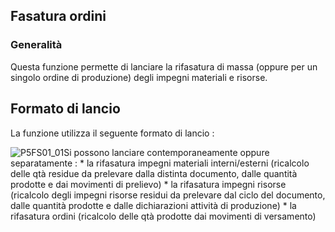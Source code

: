 ## Fasatura ordini
### Generalità
Questa funzione permette di lanciare la rifasatura di massa (oppure per un singolo ordine di produzione) degli impegni materiali e risorse.

## Formato di lancio
La funzione utilizza il seguente formato di lancio : 

![P5FS01_01](http://localhost:3000/immagini/MBDOC_OGG-P_P5FS01/P5FS01_01.png)Si possono lanciare contemporaneamente oppure separatamente : 
 \* la rifasatura impegni materiali interni/esterni  (ricalcolo delle qtà residue da prelevare dalla distinta documento, dalle quantità prodotte e dai movimenti di prelievo)
 \* la rifasatura impegni risorse  (ricalcolo degli impegni risorse residui da prelevare dal ciclo del documento, dalle quantità prodotte e dalle dichiarazioni attività di produzione)
 \* la rifasatura ordini (ricalcolo delle qtà prodotte dai movimenti di versamento)

